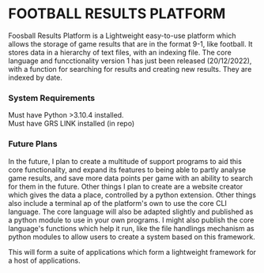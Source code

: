 # FOOTBALL RESULTS PLATFORM #

Foosball Results Platform is a Lightweight easy-to-use platform which allows the storage of game results that are in the format 9-1, like football. It stores data in a hierarchy of text files, with an indexing file. The core language and funcctionality version 1 has just been released (20/12/2022), with a function for searching for results and creating new results. They are indexed by date.

### System Requirements ###
Must have Python >3.10.4 installed.     
Must have GRS LINK installed (in repo)


### Future Plans ###
In the future, I plan to create a multitude of support programs to aid this core functionality, and expand its features to being able to partly analyse game results, and save more data points per game with an ability to search for them in the future. Other things I plan to create are a website creator which gives the data a place, controlled by a python extension. Other things also include a terminal ap of the platform's own to use the core CLI language. The core language will also be adapted slightly and published as a python module to use in your own programs. I might also publish the core language's functions which help it run, like the file handlings mechanism as python modules to allow users to create a system based on this framework.

This will form a suite of applications which form a lightweight framework for a host of applications.

